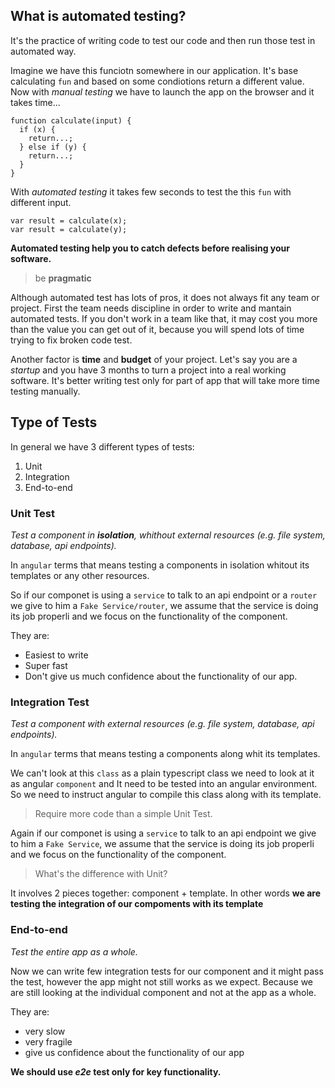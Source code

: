 ## What is automated testing?

It's the practice of writing code to test our code and then run those test in automated way.

Imagine we have this funciotn somewhere in our application. It's base calculating `fun` and based on some condiotions return a different value.
Now with _manual testing_ we have to launch the app on the browser and it takes time...

```
function calculate(input) {
  if (x) {
    return...;
  } else if (y) {
    return...;
  }
}
```

With _automated testing_ it takes few seconds to test the this `fun` with different input.

```
var result = calculate(x);
var result = calculate(y);
```

**Automated testing help you to catch defects before realising your software.**

>be **pragmatic**

Although automated test has lots of pros, it does not always fit any team or project. First the team needs discipline in order to write and mantain automated tests. If you don't work in a team like that, it may cost you more than the value you can get out of it, because you will spend lots of time trying to fix broken code test.

Another factor is **time** and **budget** of your project. Let's say you are a _startup_ and you have 3 months to turn a project into a real working software. It's better writing test only for part of app that will take more time testing manually.



## Type of Tests

In general we have 3 different types of tests:

1. Unit
2. Integration
3. End-to-end

### Unit Test

_Test a component in **isolation**, whithout external resources (e.g. file system, database, api endpoints)._

In `angular` terms that means testing a components in isolation whitout its templates or any other resources.

So if our componet is using a `service` to talk to an api endpoint or a `router`  we give to him a `Fake Service/router`, we assume that the service is doing its job properli and we focus on the functionality of the component.

They are:

- Easiest to write
- Super fast
- Don't give us much confidence about the functionality of our app.

### Integration Test

_Test a component with external resources (e.g. file system, database, api endpoints)._

In `angular` terms that means testing a components along whit its templates.

We can't look at this `class` as a plain typescript class we need to look at it as angular `component` and It need to be tested into an angular environment. So we need to instruct angular to compile this class along with its template.

> Require more code than a simple Unit Test.

Again if our componet is using a `service` to talk to an api endpoint we give to him a `Fake Service`, we assume that the service is doing its job properli and we focus on the functionality of the component.

> What's the difference with Unit?

It involves 2 pieces together: component + template. In other words **we are testing the integration of our compoments with its template**


### End-to-end

_Test the entire app as a whole._

Now we can write few integration tests for our component and it might pass the test, however the app might not still works as we expect. Because we are still looking at the individual component and not at the app as a whole.

They are:

- very slow
- very fragile
- give us confidence about the functionality of our app

**We should use _e2e_ test only for key functionality.**








